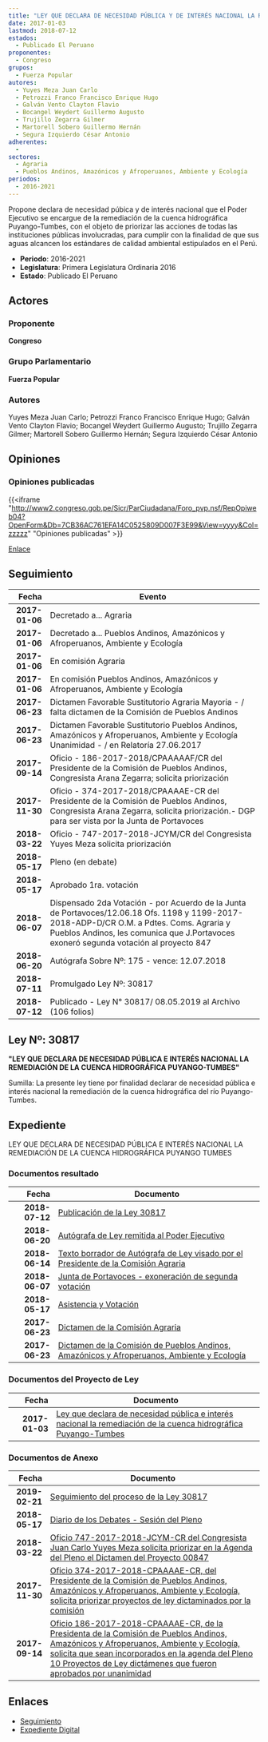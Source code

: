 ```yaml
---
title: "LEY QUE DECLARA DE NECESIDAD PÚBLICA Y DE INTERÉS NACIONAL LA REMEDIACIÓN DE LA CUENCA HIDROGRÁFICA PUYANGO-TUMBES"
date: 2017-01-03
lastmod: 2018-07-12
estados: 
  - Publicado El Peruano
proponentes: 
  - Congreso
grupos: 
  - Fuerza Popular
autores: 
  - Yuyes Meza Juan Carlo
  - Petrozzi Franco Francisco Enrique Hugo
  - Galván Vento Clayton Flavio
  - Bocangel Weydert Guillermo Augusto
  - Trujillo Zegarra Gilmer
  - Martorell Sobero Guillermo Hernán
  - Segura Izquierdo César Antonio
adherentes: 
  - 
sectores: 
  - Agraria
  - Pueblos Andinos, Amazónicos y Afroperuanos, Ambiente y Ecología
periodos: 
  - 2016-2021
---
```


Propone declara de necesidad púbica y de interés nacional que el Poder Ejecutivo se encargue de la remediación de la cuenca hidrográfica Puyango-Tumbes, con el objeto de priorizar las acciones de todas las instituciones públicas involucradas, para cumplir con la finalidad de que sus aguas alcancen los estándares de calidad ambiental estipulados en el Perú.

- **Periodo**: 2016-2021
- **Legislatura**: Primera Legislatura Ordinaria 2016
- **Estado**: Publicado El Peruano

## Actores

### Proponente

**Congreso**

### Grupo Parlamentario

**Fuerza Popular**

### Autores

Yuyes Meza Juan Carlo; Petrozzi Franco Francisco Enrique Hugo; Galván Vento Clayton Flavio; Bocangel Weydert Guillermo Augusto; Trujillo Zegarra Gilmer; Martorell Sobero Guillermo Hernán; Segura Izquierdo César Antonio


## Opiniones

### Opiniones publicadas

{{<iframe "http://www2.congreso.gob.pe/Sicr/ParCiudadana/Foro_pvp.nsf/RepOpiweb04?OpenForm&Db=7CB36AC761EFA14C0525809D007F3E99&View=yyyy&Col=zzzzz" "Opiniones publicadas" >}}

[Enlace](http://www2.congreso.gob.pe/Sicr/ParCiudadana/Foro_pvp.nsf/RepOpiweb04?OpenForm&Db=7CB36AC761EFA14C0525809D007F3E99&View=yyyy&Col=zzzzz)

## Seguimiento

| Fecha | Evento |
|------:|--------|
| **2017-01-06** | Decretado a... Agraria|
| **2017-01-06** | Decretado a... Pueblos Andinos, Amazónicos y Afroperuanos, Ambiente y Ecología|
| **2017-01-06** | En comisión Agraria|
| **2017-01-06** | En comisión Pueblos Andinos, Amazónicos y Afroperuanos, Ambiente y Ecología|
| **2017-06-23** | Dictamen Favorable Sustitutorio Agraria Mayoria - / falta dictamen de la Comisión de Pueblos Andinos|
| **2017-06-23** | Dictamen Favorable Sustitutorio Pueblos Andinos, Amazónicos y Afroperuanos, Ambiente y Ecología Unanimidad - / en Relatoría 27.06.2017|
| **2017-09-14** | Oficio - 186-2017-2018/CPAAAAAF/CR del Presidente de la Comisión de Pueblos Andinos, Congresista Arana Zegarra; solicita priorización|
| **2017-11-30** | Oficio - 374-2017-2018/CPAAAAE-CR del Presidente de la Comisión de Pueblos Andinos, Congresista Arana Zegarra, solicita priorización.- DGP para ser vista por la Junta de Portavoces|
| **2018-03-22** | Oficio - 747-2017-2018-JCYM/CR del Congresista Yuyes Meza solicita priorización|
| **2018-05-17** | Pleno (en debate)|
| **2018-05-17** | Aprobado 1ra. votación|
| **2018-06-07** | Dispensado 2da Votación - por Acuerdo de la Junta de Portavoces/12.06.18 Ofs. 1198 y 1199-2017-2018-ADP-D/CR O.M. a Pdtes. Coms. Agraria y Pueblos Andinos, les comunica que J.Portavoces exoneró segunda votación al proyecto 847|
| **2018-06-20** | Autógrafa Sobre Nº: 175 - vence: 12.07.2018|
| **2018-07-11** | Promulgado Ley Nº: 30817|
| **2018-07-12** | Publicado - Ley N° 30817/ 08.05.2019 al Archivo (106 folios)|

## Ley Nº: 30817

**"LEY QUE DECLARA DE NECESIDAD PÚBLICA E INTERÉS NACIONAL LA REMEDIACIÓN DE LA CUENCA HIDROGRÁFICA PUYANGO-TUMBES"**

Sumilla: La presente ley tiene por finalidad declarar de necesidad pública e interés nacional la remediación de la cuenca hidrográfica del río Puyango-Tumbes.


## Expediente

LEY QUE DECLARA DE NECESIDAD PÚBLICA E INTERÉS NACIONAL LA REMEDIACIÓN DE LA CUENCA HIDROGRÁFICA PUYANGO TUMBES


### Documentos resultado

| Fecha | Documento |
|------:|--------|
| **2018-07-12** | [Publicación de la Ley 30817](http://www.leyes.congreso.gob.pe/Documentos/2016_2021/ADLP/Normas_Legales/30817-LEY.pdf) |
| **2018-06-20** | [Autógrafa de Ley remitida al Poder Ejecutivo](http://www.leyes.congreso.gob.pe/Documentos/2016_2021/ADLP/Texto_Aprobado/AU0084720180620.pdf) |
| **2018-06-14** | [Texto borrador de Autógrafa de Ley visado por el Presidente de la Comisión Agraria](http://www.leyes.congreso.gob.pe/Documentos/2016_2021/Texto_Borrador_de_Autografa/BAU0084720180614.pdf) |
| **2018-06-07** | [Junta de Portavoces - exoneración de segunda votación](http://www.leyes.congreso.gob.pe/Documentos/2016_2021/Acuerdos/Junta_Portavoces/AJP0084720180607.pdf) |
| **2018-05-17** | [Asistencia y Votación](http://www.leyes.congreso.gob.pe/Documentos/2016_2021/Asistencia_y_Votacion/Proyectos_de_Ley/AV0084720180517.pdf) |
| **2017-06-23** | [Dictamen de la Comisión Agraria](http://www.leyes.congreso.gob.pe/Documentos/2016_2021/Dictamenes/Proyectos_de_Ley/00847DC01MAY20170623.pdf) |
| **2017-06-23** | [Dictamen de la Comisión de Pueblos Andinos, Amazónicos y Afroperuanos, Ambiente y Ecología](http://www.leyes.congreso.gob.pe/Documentos/2016_2021/Dictamenes/Proyectos_de_Ley/00847DC19MAY20170623.pdf) |

### Documentos del Proyecto de Ley

| Fecha | Documento |
|------:|--------|
| **2017-01-03** | [Ley que declara de necesidad pública e interés nacional la remediación de la cuenca hidrográfica Puyango-Tumbes](http://www.leyes.congreso.gob.pe/Documentos/2016_2021/Proyectos_de_Ley_y_de_Resoluciones_Legislativas/PL0083820161228.pdf) |

### Documentos de Anexo

| Fecha | Documento |
|------:|--------|
| **2019-02-21** | [Seguimiento del proceso de la Ley 30817](http://www.leyes.congreso.gob.pe/Documentos/2016_2021/Seguimiento_de_Proyectos_de_Ley/00847PL20190221.pdf) |
| **2018-05-17** | [Diario de los Debates - Sesión del Pleno](http://www.leyes.congreso.gob.pe/Documentos/2016_2021/ADLP/Diario_Debates/30817-TDD.pdf) |
| **2018-03-22** | [Oficio 747-2017-2018-JCYM-CR del Congresista Juan Carlo Yuyes Meza solicita priorizar en la Agenda del Pleno el Dictamen del Proyecto 00847](http://www.leyes.congreso.gob.pe/Documentos/2016_2021/Oficios/Congresistas/OFICIO-747-2017-2018-JCYM-CR.pdf) |
| **2017-11-30** | [Oficio 374-2017-2018-CPAAAAE-CR, del Presidente de la Comisión de Pueblos Andinos, Amazónicos y Afroperuanos, Ambiente y Ecología, solicita priorizar proyectos de ley dictaminados por la comisión](http://www.leyes.congreso.gob.pe/Documentos/2016_2021/Oficios/Congresistas/OFICIO-374-2017-2018-CPAAAAE-CR.PDF) |
| **2017-09-14** | [Oficio 186-2017-2018-CPAAAAE-CR, de la Presidenta de la Comisión de Pueblos Andinos, Amazónicos y Afroperuanos, Ambiente y Ecología, solicita que sean incorporados en la agenda del Pleno 10 Proyectos de Ley dictámenes que fueron aprobados por unanimidad](http://www.leyes.congreso.gob.pe/Documentos/2016_2021/Oficios/Comisiones_Ordinarias/OFICIO-186-2017-2018-CPAAAAE-CR.PDF) |

## Enlaces 

- [Seguimiento](http://www2.congreso.gob.pe/Sicr/TraDocEstProc/CLProLey2016.nsf/f7fff46988ca05b1052578e100829cc7/235dc19790d8114b0525809d00729203?OpenDocument)
- [Expediente Digital](http://www2.congreso.gob.pehttp://www2.congreso.gob.pe/Sicr/TraDocEstProc/CLProLey2016.nsf/f7fff46988ca05b1052578e100829cc7/235dc19790d8114b0525809d00729203?OpenDocument&Click=05257FB7005EB655.eb71d0cf91d8294e05256cdf006b5706/$Body/0.1C6C)
